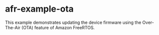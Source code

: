 # afr-example-ota
This example demonstrates updating the device firmware using the Over-The-Air (OTA) feature of Amazon FreeRTOS.
